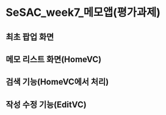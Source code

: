 # SeSAC_week7_메모앱(평가과제)

## 최초 팝업 화면


## 메모 리스트 화면(HomeVC)


## 검색 기능(HomeVC에서 처리)


## 작성 수정 기능(EditVC)
